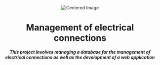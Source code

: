 <div align="center">
    <img src="https://cdn.dribbble.com/users/1746237/screenshots/11276091/media/fa47c19cbbbc00b2f5eceda0459c34db.gif" alt="Centered Image">
</div>
<h1 align="center">Management of electrical connections</h1>
<h5 align="center">This project involves managing a database for the management of electrical connections as well as the development of a web application</h5>

